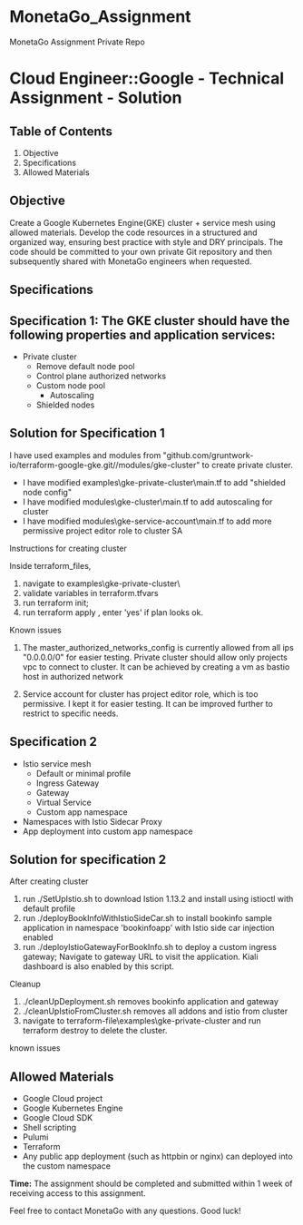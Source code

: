 # MonetaGo_Assignment
MonetaGo Assignment Private Repo

# Cloud Engineer::Google - Technical Assignment - Solution

## Table of Contents
1. Objective
2. Specifications
3. Allowed Materials

## Objective
Create a Google Kubernetes Engine(GKE) cluster + service mesh using allowed materials. Develop the code resources in a structured and organized way, ensuring best practice with style and DRY principals. The code should be committed to your own private Git repository and then subsequently shared with MonetaGo engineers when requested.

## Specifications

## Specification 1: The GKE cluster should have the following properties and application services:

* Private cluster
    * Remove default node pool
    * Control plane authorized networks
    * Custom node pool
        * Autoscaling
    * Shielded nodes

## Solution for Specification 1
I have used examples and modules from "github.com/gruntwork-io/terraform-google-gke.git//modules/gke-cluster" to create private cluster. 
- I have modified examples\gke-private-cluster\main.tf to add "shielded node config" 
- I have modified modules\gke-cluster\main.tf to add autoscaling for cluster
- I have modified modules\gke-service-account\main.tf to add more permissive project editor role to cluster SA

Instructions for creating cluster

Inside terraform_files, 
1. navigate to examples\gke-private-cluster\
2. validate variables in terraform.tfvars 
3. run terraform init;
4. run terraform apply , enter 'yes' if plan looks ok.

Known issues
1. The master_authorized_networks_config is currently allowed from all ips "0.0.0.0/0" for easier testing. Private cluster should allow only projects vpc to connect to cluster. It can be achieved by creating a vm as bastio host in authorized network

2. Service account for cluster has project editor role, which is too permissive. I kept it for easier testing. It can be improved further to restrict to specific needs.



## Specification 2
* Istio service mesh
    * Default or minimal profile
    * Ingress Gateway
    * Gateway
    * Virtual Service
    * Custom app namespace
* Namespaces with Istio Sidecar Proxy
* App deployment into custom app namespace

## Solution for specification 2

After creating cluster
 
1. run ./SetUpIstio.sh to download Istion 1.13.2 and install using istioctl with default profile
2. run ./deployBookInfoWithIstioSideCar.sh to install bookinfo sample application in namespace 'bookinfoapp' with Istio side car injection enabled
3. run ./deployIstioGatewayForBookInfo.sh to deploy a custom ingress gateway; Navigate to gateway URL to visit the application. Kiali dashboard is also enabled by this script. 

Cleanup
1. ./cleanUpDeployment.sh removes bookinfo application and gateway
2. ./cleanUpIstioFromCluster.sh removes all addons and istio from cluster
3. navigate to terraform-file\examples\gke-private-cluster and run terraform destroy to delete the cluster.

known issues


## Allowed Materials
* Google Cloud project
* Google Kubernetes Engine
* Google Cloud SDK
* Shell scripting
* Pulumi
* Terraform
* Any public app deployment (such as httpbin or nginx) can deployed into the custom namespace

**Time:** The assignment should be completed and submitted within 1 week of receiving access to this assignment.

Feel free to contact MonetaGo with any questions. Good luck!
